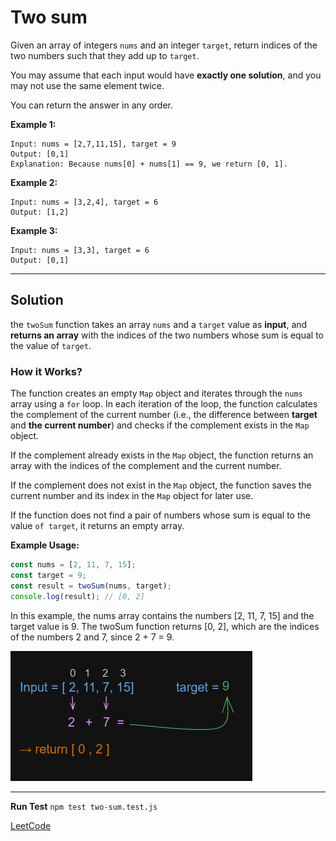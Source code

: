 # Two sum

Given an array of integers ` nums ` and an integer ` target `, return indices of the two numbers such that they add up to ` target `.

You may assume that each input would have **exactly one solution**, and you may not use the same element twice.

You can return the answer in any order.

**Example 1:**

```text
Input: nums = [2,7,11,15], target = 9
Output: [0,1]
Explanation: Because nums[0] + nums[1] == 9, we return [0, 1].
```

**Example 2:**

```text
Input: nums = [3,2,4], target = 6
Output: [1,2]
```

**Example 3:**

```text
Input: nums = [3,3], target = 6
Output: [0,1]
```

---

## Solution

the ` twoSum ` function takes an array ` nums ` and a ` target ` value as **input**, and **returns an array** with the indices of the two numbers whose sum is equal to the value of ` target `.

### How it Works?

The function creates an empty `Map` object and iterates through the `nums` array using a `for` loop. In each iteration of the loop, the function calculates the complement of the current number (i.e., the difference between **target** and **the current number**) and checks if the complement exists in the `Map` object.

If the complement already exists in the `Map` object, the function returns an array with the indices of the complement and the current number.

If the complement does not exist in the `Map` object, the function saves the current number and its index in the `Map` object for later use.

If the function does not find a pair of numbers whose sum is equal to the value `of target`, it returns an empty array.

**Example Usage:**

```js
const nums = [2, 11, 7, 15];
const target = 9;
const result = twoSum(nums, target);
console.log(result); // [0, 2]
```

In this example, the nums array contains the numbers [2, 11, 7, 15] and the target value is 9. The twoSum function returns [0, 2], which are the indices of the numbers 2 and 7, since 2 + 7 = 9.

![two-sum-A](../../assets/images/two-sum-A.png)

---
**Run Test** `npm test two-sum.test.js`

[LeetCode](https://leetcode.com/problems/two-sum/)
